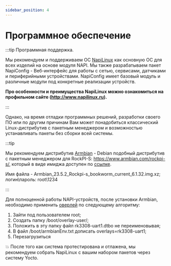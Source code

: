 ```yaml
---
sidebar_position: 4
---
```


# Программное обеспечение

:::tip Программная поддержка.

Мы рекомендуем и поддерживаем ОС [NapiLinux](http://www.napilinux.ru) как основную ОС для всех изделий на основе модуля NAPI. Мы также разрабатываем пакет NapiConfig - Веб-интерфейс для работы с сетью, сервисами, датчиками и периферийными устройствами. NapiConfig имеет базовый модуль и различные модули под конкретные реализации устройств.

**Про особенности и преимущества NapiLinux можно ознакомиться на профильном сайте (http://www.napilinux.ru).**

:::

Однако, на время отладки программных решений, разработки своего ПО или по другим причинам Вам может понадобиться классический Linux-дистрибутив с пакетным менеджером и возможностью устанавливать пакеты без сборки всей системы.

:::tip

Мы рекомендуем дистрибутив [Armbian](https://www.armbian.com/) - Debian подобный дистрибутив с пакетным менеджером для RockPI-S: https://www.armbian.com/rockpi-s/, который в виде имиджа доступен по [ссылке](https://redirect.armbian.com/rockpi-s/Bookworm_current). 

Имя файла - Armbian_23.5.2_Rockpi-s_bookworm_current_6.1.32.img.xz; логин\пароль:  root\1234

:::

Для полноценной работы NAPI-устройств, после установки Armbian, необходимо применить [оверлей](https://github.com/dmnovikov/napiguide/raw/main/patches/armbian-dtbo/rk3308-uart1.dtbo) по следующему алгоритму:

1. Зайти под пользователем root;
2. Создать папку /boot/overlay-user/;
3. Положить в эту папку файл rk3308-uart1.dtbo не переименовывая;
4. В файл /boot/armbianEnv.txt дописать overlays=rk3308-uart1;
5. Перезагрузиться

:boom: После того как система протестирована и отлажена, мы рекомендуем собрать NapiLinux с вашим набором пакетов через систему Yocto.